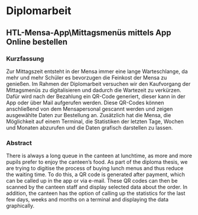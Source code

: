 # Diplomarbeit 
## HTL-Mensa-App\Mittagsmenüs mittels App Online bestellen

### Kurzfassung
Zur Mittagszeit entsteht in der Mensa immer eine lange Warteschlange, da mehr und mehr Schüler es bevorzugen die Feinkost der Mensa zu genießen. Im Rahmen der Diplomarbeit versuchen wir den Kaufvorgang der Mittagsmenüs zu digitalisieren und dadurch die Wartezeit zu verkürzen. Dafür wird nach der Bezahlung ein QR-Code generiert, dieser kann in der App oder über Mail aufgerufen werden. Diese QR-Codes können anschließend von dem Mensapersonal gescannt werden und zeigen ausgewählte Daten zur Bestellung an. Zusätzlich hat die Mensa, die Möglichkeit auf einem Terminal, die Statistiken der letzten Tage, Wochen und Monaten abzurufen und die Daten grafisch darstellen zu lassen.

### Abstract
There is always a long queue in the canteen at lunchtime, as more and more pupils prefer to enjoy the canteen’s food. As part of the diploma thesis, we are trying to digitise the process of buying lunch menus and thus reduce the waiting time. To do this, a QR code is generated after payment, which can be called up in the app or via e-mail. These QR codes can then be scanned by the canteen staff and display selected data about the order. In addition, the canteen has the option of calling up the statistics for the last few days, weeks and months on a terminal and displaying the data graphically.
